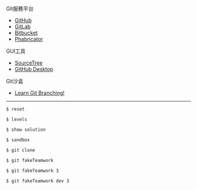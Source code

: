 Git服務平台
- [GitHub](https://github.com/)
- [GitLab](https://about.gitlab.com/)
- [Bitbucket](https://bitbucket.org/product/)
- [Phabricator](https://www.phacility.com/phabricator/)

GUI工具
- [SourceTree](https://www.sourcetreeapp.com/)
- [GitHub Desktop](https://desktop.github.com/)

Git沙盒
- [Learn Git Branching!](https://learngitbranching.js.org/?locale=zh_TW)

---

```
$ reset

$ levels

$ show solution

$ sandbox

$ git clone

$ git fakeTeamwork

$ git fakeTeamwork 3

$ git fakeTeamwork dev 3
```